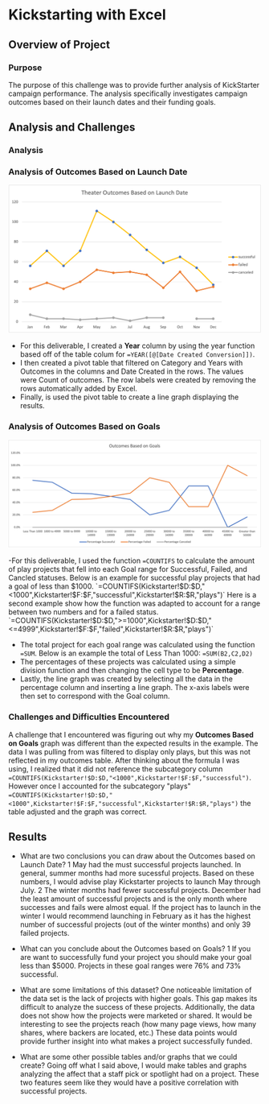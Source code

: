 # Kickstarting with Excel

## Overview of Project

### Purpose
The purpose of this challenge was to provide further analysis of KickStarter campaign performance. The analysis specifically investigates campaign outcomes based on their launch dates and their funding goals.

## Analysis and Challenges
### Analysis

### Analysis of Outcomes Based on Launch Date
![Outcomes based on launch date](Resources/Theater_Outcomes_vs_Launch.png)
- For this deliverable, I created a **Year** column by using the year function based off of the table colum for  `=YEAR([@[Date Created Conversion]])`.
- I then created a pivot table that filtered on Category and Years with Outcomes in the columns and Date Created in the rows. The values were Count of outcomes. The row labels were created by removing the rows automatically added by Excel.
- Finally, is used the pivot table to create a line graph displaying the results.


### Analysis of Outcomes Based on Goals
![Outcomes base on goals graph](Resources/Outcomes_vs_Goals.png)

-For this deliverable, I used the function `=COUNTIFS` to calculate the amount of play projects that fell into each Goal range for Successful, Failed, and Cancled statuses. Below is an example for successful play projects that had a goal of less than $1000. 
`=COUNTIFS(Kickstarter!$D:$D,"<1000",Kickstarter!$F:$F,"successful",Kickstarter!$R:$R,"plays")`
Here is a second example show how the function was adapted to account for a range between two numbers and for a failed status.
`=COUNTIFS(Kickstarter!$D:$D,">=1000",Kickstarter!$D:$D,"<=4999",Kickstarter!$F:$F,"failed",Kickstarter!$R:$R,"plays")`
- The total project for each goal range was calculated using the function `=SUM`. Below is an example the total of Less Than 1000:
`=SUM(B2,C2,D2)`
- The percentages of these projects was calculated using a simple division function and then changing the cell type to be **Percentage**.
- Lastly, the line graph was created by selecting all the data in the percentage column and inserting a line graph. The x-axis labels were then set to correspond with the Goal column.

### Challenges and Difficulties Encountered
A challenge that I encountered was figuring out why my **Outcomes Based on Goals** graph was different than the expected results in the example. The data I was pulling from was filtered to display only plays, but this was not reflected in my outcomes table. After thinking about the formula I was using, I realized that it did not reference the subcategory column `=COUNTIFS(Kickstarter!$D:$D,"<1000",Kickstarter!$F:$F,"successful")`. However once I accounted for the subcategory "plays" `=COUNTIFS(Kickstarter!$D:$D,"<1000",Kickstarter!$F:$F,"successful",Kickstarter!$R:$R,"plays")` the table adjusted and the graph was correct.

## Results

- What are two conclusions you can draw about the Outcomes based on Launch Date?
1 May had the must successful projects launched. In general, summer months had more sucessful projects. Based on these numbers, I would advise play Kickstarter projects to launch May through July.
2 The winter months had fewer successful projects. December had the least amount of successful projects and is the only month where successes and fails were almost equal. If the project has to launch in the winter I would recommend launching in February as it has the highest number of successful projects (out of the winter months) and only 39 failed projects.
- What can you conclude about the Outcomes based on Goals?
1 If you are want to successfully fund your project you should make your goal less than $5000. Projects in these goal ranges were 76% and 73% successful.
- What are some limitations of this dataset?
One noticeable limitation of the data set is the lack of projects with higher goals. This gap makes its difficult to analyze the success of these projects. Additionally, the data does not show how the projects were marketed or shared. It would be interesting to see the projects reach (how many page views, how many shares, where backers are located, etc.) These data points would provide further insight into what makes a project successfully funded.

- What are some other possible tables and/or graphs that we could create?
Going off what I said above, I would make tables and graphs analyzing the affect that a staff pick or spotlight had on a project. These two features seem like they would have a positive correlation with successful projects.
